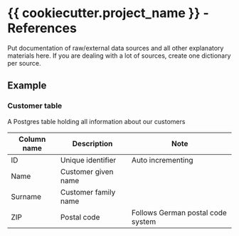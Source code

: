 # {{ cookiecutter.project_name }} - References
Put documentation of raw/external data sources and all other explanatory materials here.
If you are dealing with a lot of sources, create one dictionary per source.

## Example

### Customer table
A Postgres table holding all information about our customers

Column name | Description | Note
--- | --- | ---
ID | Unique identifier | Auto incrementing
Name | Customer given name |
Surname | Customer family name
ZIP | Postal code | Follows German postal code system
